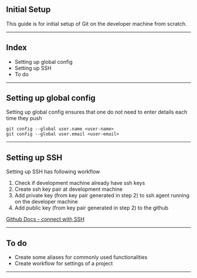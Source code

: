 ## Initial Setup

This guide is for initial setup of Git on the developer machine from scratch.

---

## Index

- Setting up global config
- Setting up SSH
- To do 

---

## Setting up global config

Setting up global config ensures that one do not need to enter details each time they push

```
git config --global user.name <user-name>
git config --global user.email <user-email>
```

---

## Setting up SSH

Setting up SSH has following workflow

1. Check if development machine already have ssh keys
2. Create ssh key pair at development machine
3. Add private key (from key pair generated in step 2) to ssh agent running on the developer machine 
4. Add public key (from key pair generated in step 2) to the github 

[Github Docs - connect with SSH](https://docs.github.com/en/authentication/connecting-to-github-with-ssh/adding-a-new-ssh-key-to-your-github-account?tool=webui)

---

## To do

- Create some aliases for commonly used functionalities
- Create workflow for settings of a project

---